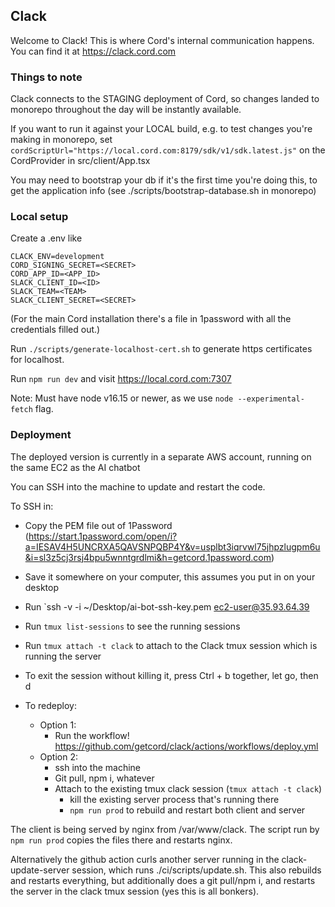 ## Clack

Welcome to Clack!  This is where Cord's internal communication happens.  You 
can find it at https://clack.cord.com

### Things to note
Clack connects to the STAGING deployment of Cord, so changes landed to monorepo 
throughout the day will be instantly available.

If you want to run it against your LOCAL build, e.g. to test changes you're making
in monorepo, set
`cordScriptUrl="https://local.cord.com:8179/sdk/v1/sdk.latest.js"`
on the CordProvider in src/client/App.tsx

You may need to bootstrap your db if it's the first time you're doing this, to 
get the application info (see ./scripts/bootstrap-database.sh in monorepo)

### Local setup

Create a .env like

```
CLACK_ENV=development
CORD_SIGNING_SECRET=<SECRET>
CORD_APP_ID=<APP_ID>
SLACK_CLIENT_ID=<ID>
SLACK_TEAM=<TEAM>
SLACK_CLIENT_SECRET=<SECRET>
```

(For the main Cord installation there's a file in 1password with all the credentials filled out.)

Run `./scripts/generate-localhost-cert.sh` to generate https certificates for localhost.

Run `npm run dev` and visit https://local.cord.com:7307

Note: Must have node v16.15 or newer, as we use `node --experimental-fetch` flag.

### Deployment

The deployed version is currently in a separate AWS account, running on the same EC2 as the AI chatbot

You can SSH into the machine to update and restart the code.  

To SSH in:
- Copy the PEM file out of 1Password
  (https://start.1password.com/open/i?a=IESAV4H5UNCRXA5QAVSNPQBP4Y&v=usplbt3iqrvwl75jhpzlugpm6u&i=sl3z5cj3rsj4bpu5wnntgrdlmi&h=getcord.1password.com)
- Save it somewhere on your computer, this assumes you put in on your desktop
- Run `ssh -v -i ~/Desktop/ai-bot-ssh-key.pem ec2-user@35.93.64.39
- Run `tmux list-sessions` to see the running sessions 
- Run `tmux attach -t clack` to attach to the Clack tmux session which is running the server
- To exit the session without killing it, press Ctrl + b together, let go, then d

- To redeploy: 
  - Option 1:
    - Run the workflow! https://github.com/getcord/clack/actions/workflows/deploy.yml  
  - Option 2:
    - ssh into the machine
    - Git pull, npm i, whatever
    - Attach to the existing tmux clack session (`tmux attach -t clack`)
      - kill the existing server process that's running there
      - `npm run prod` to rebuild and restart both client and server
  

The client is being served by nginx from /var/www/clack.  The script run by `npm run prod`
copies the files there and restarts nginx.

Alternatively the github action curls another server running in the clack-update-server session, which runs ./ci/scripts/update.sh.  This also rebuilds and restarts everything, but additionally does a git pull/npm i, and restarts the server in the clack tmux session (yes this is all bonkers).
